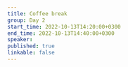 ```yaml
---
title: Coffee break
group: Day 2
start_time: 2022-10-13T14:20:00+0300
end_time: 2022-10-13T14:40:00+0300
speaker:
published: true
linkable: false
---
```

